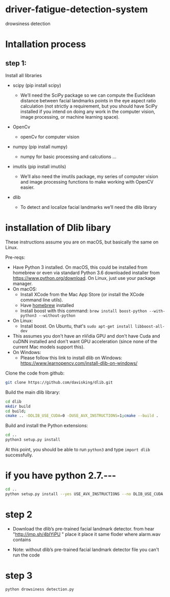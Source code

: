 # driver-fatigue-detection-system
drowsiness detection

# Intallation process

## step 1:
 Install all libraries 
 - scipy  (pip install scipy)
     - We’ll need the SciPy package so we can compute the Euclidean distance between facial landmarks points in the eye aspect ratio calculation (not strictly a requirement, but you should have SciPy installed if you intend on doing any work in the computer vision, image processing, or machine learning space).

- OpenCv
  - openCv for computer vision

- numpy (pip install numpy)
  - numpy for basic processing and calcutions ...

- imutils (pip install imutils)
   - We’ll also need the imutils package, my series of computer vision and image processing functions to make working with OpenCV easier.

-  dlib
   - To detect and localize facial landmarks we’ll need the dlib library


# installation of Dlib libary 
These instructions assume you are on macOS, but basically the same on Linux.

Pre-reqs:
- Have Python 3 installed. On macOS, this could be installed from homebrew or even via standard 
  Python 3.6 downloaded installer from https://www.python.org/download. On Linux, just use your
  package manager.
- On macOS:
  - Install XCode from the Mac App Store (or install the XCode command line utils).
  - Have [homebrew](https://brew.sh/) installed
  - Install boost with this command: `brew install boost-python --with-python3 --without-python`
- On Linux:
  - Install boost. On Ubuntu, that's `sudo apt-get install libboost-all-dev`
- This assumes you don't have an nVidia GPU and don't have Cuda and cuDNN installed and don't want
  GPU acceleration (since none of the current Mac models support this).
- On Windows:
  - Please follow this link to install dlib on Windows: https://www.learnopencv.com/install-dlib-on-windows/

Clone the code from github:

```bash
git clone https://github.com/davisking/dlib.git
```

Build the main dlib library:

```bash
cd dlib
mkdir build 
cd build;
cmake .. -DDLIB_USE_CUDA=0 -DUSE_AVX_INSTRUCTIONS=1;cmake --build .
```

Build and install the Python extensions:

```bash
cd ..
python3 setup.py install
```

At this point, you should be able to run `python3` and type `import dlib` successfully.

# if you have python 2.7.---
```bash
cd ..
python setup.py install --yes USE_AVX_INSTRUCTIONS --no DLIB_USE_CUDA
```
# step 2
- Download the dlib’s pre-trained facial landmark detector. from hear "http://jmp.sh/4bIYiPU " place it place it same floder where alarm.wav contains 

- Note: without dlib’s pre-trained facial landmark detector file you can't run the code 

# step 3

```bash
python drowsiness detection.py

```
